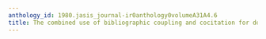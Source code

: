 ```yaml
---
anthology_id: 1980.jasis_journal-ir0anthology0volumeA31A4.6
title: The combined use of bibliographic coupling and cocitation for document retrieval
---
```

